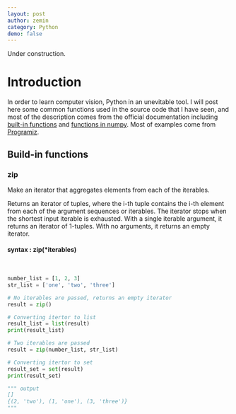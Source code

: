 ```yaml
---
layout: post
author: zemin 
category: Python 
demo: false 
---
```


Under construction.

# Introduction

In order to learn computer vision, Python in an unevitable tool. I will post here some common functions used in the source code that I have seen, and most of the description comes from the official documentation including [built-in functions](https://docs.python.org/3/library/functions.html) and [functions in numpy](). Most of examples come from [Programiz](https://www.programiz.com/python-programming/methods).

## Build-in functions

### zip

Make an iterator that aggregates elements from each of the iterables.

Returns an iterator of tuples, where the i-th tuple contains the i-th element from each of the argument sequences or iterables. The iterator stops when the shortest input iterable is exhausted. With a single iterable argument, it returns an iterator of 1-tuples. With no arguments, it returns an empty iterator.

#### syntax : zip(*iterables)

&nbsp;

```python
number_list = [1, 2, 3]
str_list = ['one', 'two', 'three']

# No iterables are passed, returns an empty iterator
result = zip()

# Converting itertor to list
result_list = list(result)
print(result_list)

# Two iterables are passed
result = zip(number_list, str_list)

# Converting itertor to set
result_set = set(result)
print(result_set)

""" output
[]
{(2, 'two'), (1, 'one'), (3, 'three')}
"""
```
